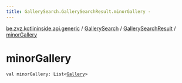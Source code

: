 ```yaml
---
title: GallerySearch.GallerySearchResult.minorGallery - 
---
```


[be.zvz.kotlininside.api.generic](../../index.html) / [GallerySearch](../index.html) / [GallerySearchResult](index.html) / [minorGallery](./minor-gallery.html)

# minorGallery

`val minorGallery: List<`[`Gallery`](../../../be.zvz.kotlininside.api.type/-gallery/index.html)`>`